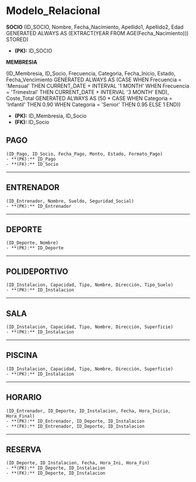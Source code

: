 # Modelo_Relacional

 **SOCIO**
(ID_SOCIO, Nombre, Fecha_Nacimiento, Apellido1, Apellido2, Edad GENERATED ALWAYS AS (EXTRACT(YEAR FROM AGE(Fecha_Nacimiento))) STORED)
- **(PK):** ID_SOCIO


**MEMBRESIA**

(ID_Membresia, ID_Socio, Frecuencia, Categoria, Fecha_Inicio, Estado, 
 Fecha_Vencimiento GENERATED ALWAYS AS (CASE WHEN Frecuencia = 'Mensual' THEN CURRENT_DATE + INTERVAL '1 MONTH' WHEN Frecuencia = 'Trimestral' THEN CURRENT_DATE + INTERVAL '3 MONTH' END),
 Coste_Total GENERATED ALWAYS AS (50 * CASE WHEN Categoria = 'Infantil' THEN 0.90 WHEN Categoria = 'Senior' THEN 0.95 ELSE 1 END))
- **(PK):** ID_Membresia, ID_Socio
- **(FK):** ID_Socio


## **PAGO**
```
(ID_Pago, ID_Socio, Fecha_Pago, Monto, Estado, Formato_Pago)
- **(PK):** ID_Pago
- **(FK):** ID_Socio
```

---

## **ENTRENADOR**
```
(ID_Entrenador, Nombre, Sueldo, Seguridad_Social)
- **(PK):** ID_Entrenador
```

---

## **DEPORTE**
```
(ID_Deporte, Nombre)
- **(PK):** ID_Deporte
```

---

## **POLIDEPORTIVO**
```
(ID_Instalacion, Capacidad, Tipo, Nombre, Dirección, Tipo_Suelo)
- **(PK):** ID_Instalacion
```

---

## **SALA**
```
(ID_Instalacion, Capacidad, Tipo, Nombre, Dirección, Superficie)
- **(PK):** ID_Instalacion
```

---

## **PISCINA**
```
(ID_Instalacion, Capacidad, Tipo, Nombre, Dirección, Superficie)
- **(PK):** ID_Instalacion
```

---

## **HORARIO**
```
(ID_Entrenador, ID_Deporte, ID_Instalacion, Fecha, Hora_Inicio, Hora_Final)
- **(PK):** ID_Entrenador, ID_Deporte, ID_Instalacion
- **(FK):** ID_Entrenador, ID_Deporte, ID_Instalacion
```

---

## **RESERVA**
```
(ID_Deporte, ID_Instalacion, Fecha, Hora_Ini, Hora_Fin)
- **(PK):** ID_Deporte, ID_Instalacion
- **(FK):** ID_Deporte, ID_Instalacion
```

